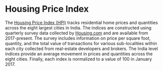 # Housing Price Index

The [Housing Price Index (HPI)](http://www.housingpriceindex.in/) tracks residential home prices and quantities across the eight largest cities in India. The indices are constructed using quarterly survey data collected by [Housing.com](https://housing.com/) and are available from 2017-present. The survey includes information on price per square foot, quantity, and the total value of transactions for various sub-localities within each city collected from real-estate developers and brokers. The India level indices provide an average movement in prices and quantities across the eight cities. Finally, each index is normalized to a value of 100 in January 2017.
